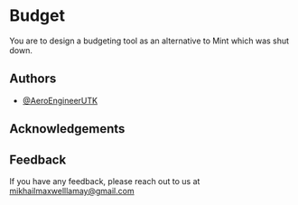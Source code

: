 # Budget

You are to design a budgeting tool as an alternative to Mint which was shut down.

## Authors

- [@AeroEngineerUTK](https://www.github.com/AeroEngineerUTK)

## Acknowledgements

## Feedback

If you have any feedback, please reach out to us at mikhailmaxwelllamay@gmail.com